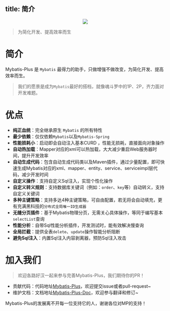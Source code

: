 title: 简介
---
<p align="center">
  <a href="https://github.com/baomidou/mybatis-plus">
    <img src="/images/mybatis-plus-logo-with-words.png">
  </a>
</p>

> 为简化开发、提高效率而生

# 简介

Mybatis-Plus 是 `Mybatis` 最得力的助手，只做增强不做改变，为简化开发、提高效率而生。

> 我们的愿景是成为`Mybatis`最好的搭档，就像魂斗罗中的1P、2P，齐力面对开发难题。

# 优点

- **纯正血统**：完全继承原生 `Mybatis` 的所有特性
- **最少依赖**：仅仅依赖`Mybatis`以及`Mybatis-Spring`
- **性能损耗小**：启动即会自动注入基本CURD ，性能无损耗，直接面向对象操作
- **自动热加载**：Mapper对应的xml可以热加载，大大减少重启Web服务器时间，提升开发效率
- **自动生成代码**：包含自动生成代码类以及Maven插件，通过少量配置，即可快速生成Mybatis对应的xml、mapper、entity、service、serviceimpl层代码，减少开发时间
- **自定义操作**：支持自定义Sql注入，实现个性化操作
- **自定义转义规则**：支持数据库关键词（例如：`order`、`key`等）自动转义，支持自定义关键词
- **多种主键策略**：支持多达4种主键策略，可自由配置，若无将会自动填充，更有充满黑科技的`分布式全局唯一ID生成器`
- **无缝分页插件**：基于Mybatis物理分页，无需关心具体操作，等同于编写基本`selectList`查询
- **性能分析**：自带Sql性能分析插件，开发测试时，能有效解决慢查询
- **全局拦截**：提供全表`delete`、`update`操作智能分析阻断
- **避免Sql注入**：内置Sql注入内容剥离器，预防Sql注入攻击

# 加入我们

> 欢迎各路好汉一起来参与完善Mybatis-Plus，我们期待你的PR！

- 贡献代码：代码地址[Mybatis-Plus](https://github.com/baomidou/mybatis-plus)，欢迎提交issue或者pull-request~
- 维护文档：文档地址[Mybatis-Plus-Doc](https://github.com/baomidou/mybatis-plus-doc)，欢迎参与翻译和修订~

Mybatis-Plus的发展离不开每一位支持它的人，谢谢各位对MP的支持！
